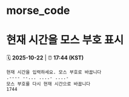 # morse_code
# 현재 시간을 모스 부호 표시
<!-- MORSE_TIME_START -->
🗓️ **2025-10-22** | ⏰ **17:44 (KST)**

```
현재 시간을 입력하세요. 모스 부호로 바꿉니다
.---- --... ....- ....-
모스 부호를 다시 현재 시간으로 바꿉니다
1744
```
<!-- MORSE_TIME_END -->
